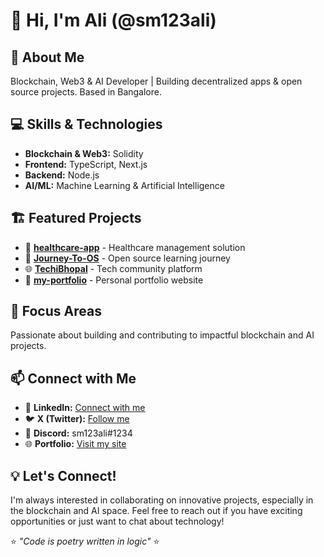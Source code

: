 # 👋 Hi, I'm Ali (@sm123ali)

## 🚀 About Me
Blockchain, Web3 & AI Developer | Building decentralized apps & open source projects. Based in Bangalore.

## 💻 Skills & Technologies
- **Blockchain & Web3:** Solidity
- **Frontend:** TypeScript, Next.js
- **Backend:** Node.js
- **AI/ML:** Machine Learning & Artificial Intelligence

## 🏗️ Featured Projects
- 🏥 **[healthcare-app](https://github.com/AliXDevs/healthcare-app)** - Healthcare management solution
- 🐧 **[Journey-To-OS](https://github.com/AliXDevs/Journey-To-OS)** - Open source learning journey
- 🌐 **[TechiBhopal](https://github.com/AliXDevs/TechiBhopal)** - Tech community platform
- 💼 **[my-portfolio](https://github.com/AliXDevs/my-portfolio)** - Personal portfolio website

## 🎯 Focus Areas
Passionate about building and contributing to impactful blockchain and AI projects.

## 📫 Connect with Me
- 💼 **LinkedIn:** [Connect with me](https://www.linkedin.com/in/syed-mohammad-ali-206050215)
- 🐦 **X (Twitter):** [Follow me](https://twitter.com/sm123ali)
- 💬 **Discord:** sm123ali#1234
- 🌐 **Portfolio:** [Visit my site](https://sm123ali.dev)

## 💡 Let's Connect!
I'm always interested in collaborating on innovative projects, especially in the blockchain and AI space. Feel free to reach out if you have exciting opportunities or just want to chat about technology!

⭐ *"Code is poetry written in logic"* ⭐
